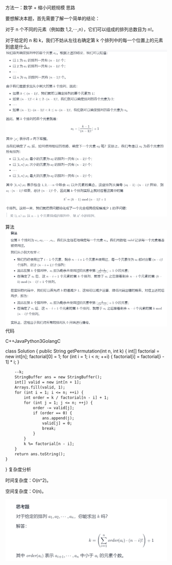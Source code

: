 方法一：数学 + 缩小问题规模
思路

要想解决本题，首先需要了解一个简单的结论：

对于 n 个不同的元素（例如数 1,2,⋯,n），它们可以组成的排列总数目为 n!。

对于给定的 n 和 k，我们不妨从左往右确定第 k 个排列中的每一个位置上的元素到底是什么。
![img_2.png](img_2.png)

算法
![img_1.png](img_1.png)
代码

C++JavaPython3GolangC

class Solution {
public String getPermutation(int n, int k) {
int[] factorial = new int[n];
factorial[0] = 1;
for (int i = 1; i < n; ++i) {
factorial[i] = factorial[i - 1] * i;
}

        --k;
        StringBuffer ans = new StringBuffer();
        int[] valid = new int[n + 1];
        Arrays.fill(valid, 1);
        for (int i = 1; i <= n; ++i) {
            int order = k / factorial[n - i] + 1;
            for (int j = 1; j <= n; ++j) {
                order -= valid[j];
                if (order == 0) {
                    ans.append(j);
                    valid[j] = 0;
                    break;
                }
            }
            k %= factorial[n - i];
        }
        return ans.toString();
    }
}
复杂度分析

时间复杂度：O(n^2)。

空间复杂度：O(n)。

![img.png](img.png)